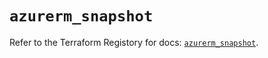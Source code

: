 # `azurerm_snapshot`

Refer to the Terraform Registory for docs: [`azurerm_snapshot`](https://registry.terraform.io/providers/hashicorp/azurerm/3.80.0/docs/resources/snapshot).
